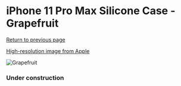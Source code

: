 # iPhone 11 Pro Max Silicone Case - Grapefruit

[Return to previous page](/iphone_11)

[High-resolution image from Apple](https://store.storeimages.cdn-apple.com/8756/as-images.apple.com/is/MY1H2?wid=4500&hei=4500&fmt=png)

<div style="width: 384px"><img src="/everysource/MY1H2.png" alt="Grapefruit"></div>

### Under construction
